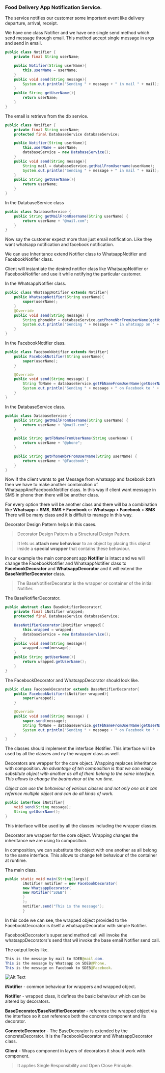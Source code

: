 ### Food Delivery App Notification Service.

The service notifies our customer some important event like delivery departure, arrival, receipt.

We have one class Notifier and we have one single send method which send message through email. This method accept single message in args and send in email.
```java
public class Notifier {
    private final String userName;

    public Notifier(String userName){
        this.userName = userName;
    }
    public void send(String message){
        System.out.println("Sending " + message + " in mail " + mail);
    }
    public String getUserName(){
        return userName;
    }
}
```
The email is retrieve from the db service.
```java
public class Notifier {
    private final String userName;
    protected final DatabaseService databaseService;

    public Notifier(String userName){
        this.userName = userName;
        databaseService = new DatabaseService();
    }
    public void send(String message){
        String mail = databaseService.getMailFromUsername(userName);
        System.out.println("Sending " + message + " in mail " + mail);
    }
    public String getUserName(){
        return userName;
    }
}
```

In the DatabaseService class
```java
public class DatabaseService {
    public String getMailFromUsername(String userName) {
        return userName + "@mail.com";
    }
}
```
Now say the customer expect more than just email notification. Like they want whatsapp notification and facebook notification.

We can use Inheritance extend Notifier class to WhatsappNotifier and FacebookNotifier class.

Client will instantiate the desired notifier class like WhatsappNotifier or FacebookNotifier and use it while notifying the particular customer.

In the WhatsappNotifier class.
```java
public class WhatsappNotifier extends Notifier{
    public WhatsappNotifier(String userName){
        super(userName);
    }
    @Override
    public void send(String message) {
        String phoneNbr = databaseService.getPhoneNbrFromUserName(getUserName());
        System.out.println("Sending " + message + " in whatsapp on " + phoneNbr);
    }
}
```
In the FacebookNotifier class.
```java
public class FacebookNotifier extends Notifier{
    public FacebookNotifier(String userName){
        super(userName);
    }

    @Override
    public void send(String message) {
        String fbName = databaseService.getFbNameFromUserName(getUserName());
        System.out.println("Sending " + message + " on Facebook to " + fbName);
    }
}
```
In the DatabaseService class.
```java
public class DatabaseService {
    public String getMailFromUsername(String userName) {
        return userName + "@mail.com";
    }

    public String getFbNameFromUserName(String userName) {
        return userName + "@phone";
    }

    public String getPhoneNbrFromUserName(String userName) {
        return userName + "@Facebook";
    }
}
```
Now if the client wants to get Message from whatsapp and facebook both then we have to make another combination of WhatsappAndFacebookNotifier class. In this way if client want message in SMS in phone then there will be another class.

For every option there will be another class and there will ba a combination like **Whatsapp + SMS**, **SMS + Facebook** or **Whatsapp + Facebook + SMS** There will be many class and it is diffiult to manage in this way.

Decorator Design Pattern helps in this cases.
> Decorator Design Pattern is a Structural Design Pattern.

> It lets us **attach new behaviour** to an object by placing this object inside a **special wrapper** that contains these behaviour.


In our example the main component app **Notifier** is intact and we will change the FacebookNotifier and WhatsappNotifier class to **FacebookDecorator** and **WhatsappDecorator** and it will extend the **BaseNotifierDecorator** class.

> The BaseNotifierDecorator is the wrapper or container of the initial Notifier.

The BaseNotifierDecorator.
```java
public abstract class BaseNotifierDecorator{
    private final iNotifier wrapped;
    protected final DatabaseService databaseService;

    BaseNotifierDecorator(iNotifier wrapped){
        this.wrapped = wrapped;
        databaseService = new DatabaseService();
    }
    public void send(String message){
        wrapped.send(message);
    }
    public String getUserName(){
        return wrapped.getUserName();
    }
}
```
The FacebookDecorator and WhatsappDecorator should look like.
```java
public class FacebookDecorator extends BaseNotifierDecorator{
    public FacebookNotifier(iNotifier wrapped){
        super(wrapped);
    }

    @Override
    public void send(String message) {
        super.send(message);
        String fbName = databaseService.getFbNameFromUserName(getUserName());
        System.out.println("Sending " + message + " on Facebook to " + fbName);
    }
}
```

The classes should implement the interface iNotifier. This interface will be used by all the classes and ny the wrapper class as well.

Decorators are wrapper for the core object. Wrapping replaces inheritance with composition.
*An advantage of teh composition is that we can easily substitute object with another as all of them belong to the same interface. This allows to change the beahaviour at the run time.*

*Object can use the behaviour of various classes and not only one as it can refernce multiple object and can do all kinds of work.*
```java
public interface iNotifier{
    void send(String message);
    String getUserName();
}
```
This interface will be used by all the classes including the wrapper classes.

Decorator are wrapper for the core object. Wrapping changes the inheritance we are using to composition.

In composition, we can substitute the object with one another as all belong to the same interface. This allows to change teh behaviour of the container at runtime.

Tha main class.
```java
public static void main(String[]args){
        iNotifier notifier = new FacebookDecorator(
        new WhatsappDecorator(
        new Notifier("SDEB")
        )
        );
        notifier.send("This is the message");
        }
```

In this code we can see, the wrapped object provided to the FacebookDecorator is itself a whatsappDecorator with simple Notifier.

FacebookDecorator's super.send method call will invoke the whatsappDecorators's send that wil invoke the base email Notifier send call.

The output looks like.
```java
This is the message by mail to SDEB@mail.com.
This is the message by Whatsapp on SDEB@Phone.
This is the message on Facebook to SDEB@Facebook.
```
![Alt Text](/images/img1.png)

**iNotifier** - common behaviour for wrappers and wrapped object.

**Notifier** - wrapped class, it defines the basic behaviour which can be altered by decorators.

**BaseDecorator/BaseNotifierDecorator** - reference the wrapped object via the interface so it can reference both the concrete component and its decorator.

**ConcreteDecorator** - The BaseDecorator is extended by the concreteDecorator. It is the FacebookDecorator and WhatsappDecorator class.

**Client** - Wraps component in layers of decorators it should work with component.

> It applies Single Responsibility and Open Close Principle.